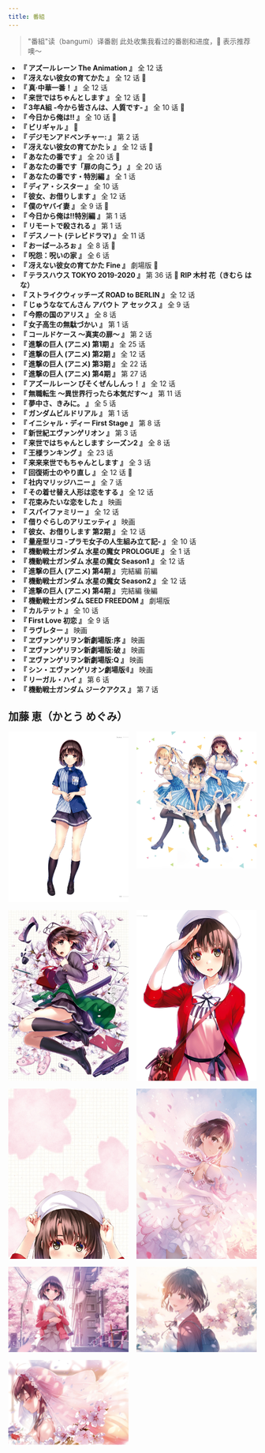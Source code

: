 ```yaml
---
title: 番組
---
```


> "番組"读（bangumi）译番剧
> 此处收集我看过的番剧和进度，:star2: 表示推荐噢～

- **『 アズールレーン The Animation 』** 全 12 话
- **『 冴えない彼女の育てかた 』** 全 12 话 :star2:
- **『 真·中華一番！ 』** 全 12 话
- **『 来世ではちゃんとします 』** 全 12 话 :star2:
- **『 3年A組 -今から皆さんは、人質です- 』** 全 10 话 :star2:
- **『 今日から俺は!! 』** 全 10 话 :star2:
- **『 ビリギャル 』** :star2:
- **『 デジモンアドベンチャー: 』** 第 2 话
- **『 冴えない彼女の育てかた♭ 』** 全 12 话 :star2:
- **『 あなたの番です 』** 全 20 话 :star2:
- **『 あなたの番です「扉の向こう」 』** 全 20 话
- **『 あなたの番です・特別編 』** 全 1 话
- **『 ディア・シスター 』** 全 10 话
- **『 彼女、お借りします 』** 全 12 话
- **『 僕のヤバイ妻 』** 全 9 话 :star2:
- **『 今日から俺は!!特別編 』** 第 1 话
- **『 リモートで殺される 』** 第 1 话
- **『 デスノート (テレビドラマ) 』** 全 11 话
- **『 おーばーふろぉ 』** 全 8 话 :underage:
- **『 呪怨：呪いの家 』** 全 6 话
- **『 冴えない彼女の育てかた Fine 』** 劇場版 :star2:
- **『 テラスハウス TOKYO 2019-2020 』** 第 36 话 :stop_sign: **RIP 木村 花（きむら はな）**
- **『 ストライクウィッチーズ ROAD to BERLIN 』** 全 12 话
- **『 じゅうななてんさん アバウト ア セックス 』** 全 9 话
- **『 今際の国のアリス 』** 全 8 话
- **『 女子高生の無駄づかい 』** 第 1 话
- **『 コールドケース 〜真実の扉〜 』** 第 2 话
- **『 進撃の巨人 (アニメ) 第1期 』** 全 25 话
- **『 進撃の巨人 (アニメ) 第2期 』** 全 12 话
- **『 進撃の巨人 (アニメ) 第3期 』** 全 22 话
- **『 進撃の巨人 (アニメ) 第4期 』** 第 27 话
- **『 アズールレーン びそくぜんしんっ！ 』** 全 12 话
- **『 無職転生 〜異世界行ったら本気だす〜 』** 第 11 话
- **『 夢中さ、きみに。 』** 全 5 话
- **『 ガンダムビルドリアル 』** 第 1 话
- **『 イニシャル・ディー First Stage 』** 第 8 话
- **『 新世紀エヴァンゲリオン 』** 第 3 话
- **『 来世ではちゃんとします シーズン2 』** 全 8 话
- **『 王様ランキング 』** 全 23 话
- **『 来来来世でもちゃんとします 』** 全 3 话
- **『 回復術士のやり直し 』** 全 12 话 :underage:
- **『 社内マリッジハニー 』** 全 7 话
- **『 その着せ替え人形は恋をする 』** 全 12 话
- **『 花束みたいな恋をした 』** 映画
- **『 スパイファミリー 』** 全 12 话
- **『 借りぐらしのアリエッティ 』** 映画
- **『 彼女、お借りします 第2期 』** 全 12 话
- **『 量産型リコ -プラモ女子の人生組み立て記- 』** 全 10 话
- **『 機動戦士ガンダム 水星の魔女 PROLOGUE 』** 全 1 话
- **『 機動戦士ガンダム 水星の魔女 Season1 』** 全 12 话
- **『 進撃の巨人 (アニメ) 第4期 』** 完結編 前編
- **『 機動戦士ガンダム 水星の魔女 Season2 』** 全 12 话
- **『 進撃の巨人 (アニメ) 第4期 』** 完結編 後編
- **『 機動戦士ガンダム SEED FREEDOM 』** 劇場版
- **『 カルテット 』** 全 10 话
- **『 First Love 初恋 』** 全 9 话
- **『 ラヴレター 』** 映画
- **『 ヱヴァンゲリヲン新劇場版:序 』** 映画
- **『 ヱヴァンゲリヲン新劇場版:破 』** 映画
- **『 ヱヴァンゲリヲン新劇場版:Q 』** 映画
- **『 シン・エヴァンゲリオン劇場版𝄇 』** 映画
- **『 リーガル・ハイ 』** 第 6 话
- **『 機動戦士ガンダム ジークアクス 』** 第 7 话

## 加藤 恵（かとう めぐみ）

<div style="display: grid; grid-template-columns: 1fr 1fr; grid-gap: 16px;">
  <img src="/images/yande.re__786798__katou_megumi__lawson__misaki_kurehito__saenai_heroine_no_sodatekata.jpg">
  <img src="/images/yande.re__616815__breast_hold__cleavage__heels__kasumigaoka_utaha__katou_megumi__maid__misaki_kurehito__pantyhose__sawamura_spencer_eriri__skirt_lift__waitress.jpg">
  <img style="display: none;" src="/images/yande.re__809757__animal_ears__breasts__bunny_ears__bunny_girl__katou_megumi__mr_blackcat__nipples__no_bra__nopan__pantyhose__pussy__torn_clothes__uncensored__wardrobe_malfunction.png">
  <img src="/images/yande.re__786751__katou_megumi__misaki_kurehito__possible_duplicate__saenai_heroine_no_sodatekata.jpg">
  <img src="/images/yande.re__961971__dress__katou_megumi__misaki_kurehito__saenai_heroine_no_sodatekata.jpg">
  <img src="/images/yande.re__961974__katou_megumi__misaki_kurehito__saenai_heroine_no_sodatekata.jpg">
  <img src="/images/yande.re__962022__dress__katou_megumi__misaki_kurehito__saenai_heroine_no_sodatekata__skirt_lift__thighhighs.jpg">
  <img src="/images/yande.re__962039__dress__katou_megumi__misaki_kurehito__saenai_heroine_no_sodatekata__sweater.jpg">
  <img src="/images/yande.re__962066__katou_megumi__misaki_kurehito__saenai_heroine_no_sodatekata__sweater.jpg">
  <img src="/images/yande.re__962091__dress__katou_megumi__misaki_kurehito__no_bra__saenai_heroine_no_sodatekata__wedding_dress.jpg">
</div>
